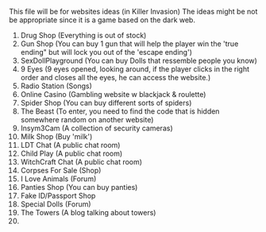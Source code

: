 This file will be for websites ideas (in Killer Invasion)
The ideas might be not be appropriate since it is a game based on the dark web.

1. Drug Shop (Everything is out of stock)
2. Gun Shop (You can buy 1 gun that will help the player win the 'true ending" but will lock you out of the 'escape ending')
3. SexDollPlayground (You can buy Dolls that ressemble people you know)
4. 9 Eyes (9 eyes opened, looking around, if the player clicks in the right order and closes all the eyes, he can access the website.)
5. Radio Station (Songs)
6. Online Casino (Gambling website w blackjack & roulette)
7. Spider Shop (You can buy different sorts of spiders)
8. The Beast (To enter, you need to find the code that is hidden somewhere random on another website)
9. Insym3Cam (A collection of security cameras)
10. Milk Shop (Buy 'milk')
11. LDT Chat (A public chat room)
12. Child Play (A public chat room)
13. WitchCraft Chat (A public chat room)
14. Corpses For Sale (Shop)
15. I Love Animals (Forum)
16. Panties Shop (You can buy panties)
17. Fake ID/Passport Shop 
18. Special Dolls (Forum)
19. The Towers (A blog talking about towers)
20. 
